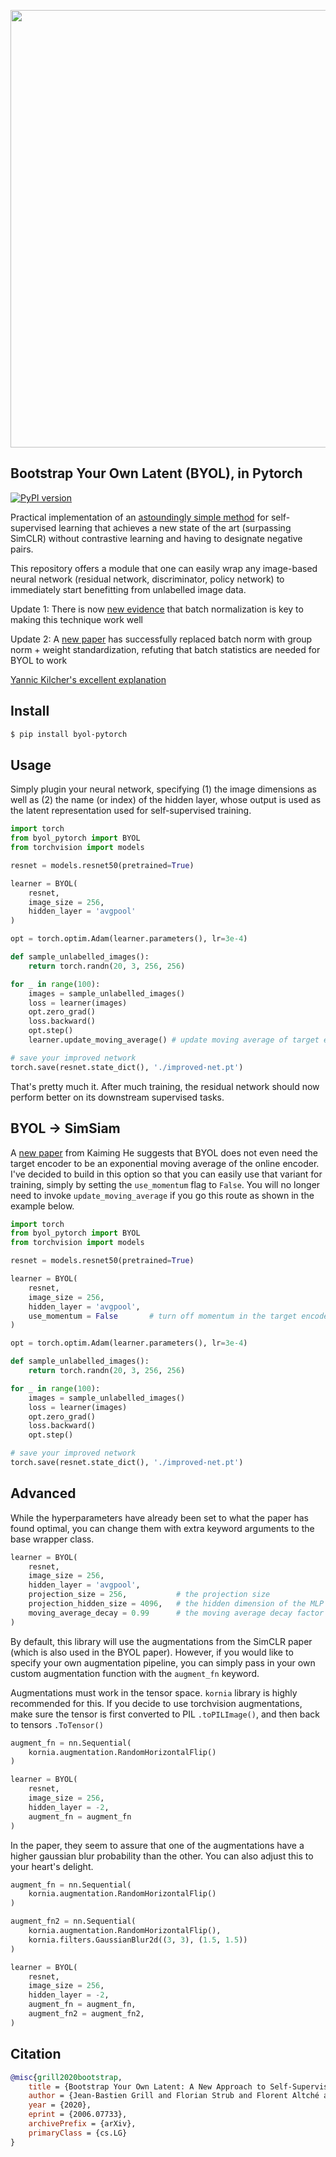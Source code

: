 <img src="./diagram.png" width="700px"></img>

## Bootstrap Your Own Latent (BYOL), in Pytorch

[![PyPI version](https://badge.fury.io/py/byol-pytorch.svg)](https://badge.fury.io/py/byol-pytorch)

Practical implementation of an <a href="https://arxiv.org/abs/2006.07733">astoundingly simple method</a> for self-supervised learning that achieves a new state of the art (surpassing SimCLR) without contrastive learning and having to designate negative pairs.

This repository offers a module that one can easily wrap any image-based neural network (residual network, discriminator, policy network) to immediately start benefitting from unlabelled image data.

Update 1: There is now <a href="https://untitled-ai.github.io/understanding-self-supervised-contrastive-learning.html">new evidence</a> that batch normalization is key to making this technique work well

Update 2: A <a href="https://arxiv.org/abs/2010.10241">new paper</a> has successfully replaced batch norm with group norm + weight standardization, refuting that batch statistics are needed for BYOL to work

<a href="https://www.youtube.com/watch?v=YPfUiOMYOEE">Yannic Kilcher's excellent explanation</a>

## Install

```bash
$ pip install byol-pytorch
```

## Usage

Simply plugin your neural network, specifying (1) the image dimensions as well as (2) the name (or index) of the hidden layer, whose output is used as the latent representation used for self-supervised training.

```python
import torch
from byol_pytorch import BYOL
from torchvision import models

resnet = models.resnet50(pretrained=True)

learner = BYOL(
    resnet,
    image_size = 256,
    hidden_layer = 'avgpool'
)

opt = torch.optim.Adam(learner.parameters(), lr=3e-4)

def sample_unlabelled_images():
    return torch.randn(20, 3, 256, 256)

for _ in range(100):
    images = sample_unlabelled_images()
    loss = learner(images)
    opt.zero_grad()
    loss.backward()
    opt.step()
    learner.update_moving_average() # update moving average of target encoder

# save your improved network
torch.save(resnet.state_dict(), './improved-net.pt')
```

That's pretty much it. After much training, the residual network should now perform better on its downstream supervised tasks.

## BYOL → SimSiam

A <a href="https://arxiv.org/abs/2011.10566">new paper</a> from Kaiming He suggests that BYOL does not even need the target encoder to be an exponential moving average of the online encoder. I've decided to build in this option so that you can easily use that variant for training, simply by setting the `use_momentum` flag to `False`. You will no longer need to invoke `update_moving_average` if you go this route as shown in the example below.

```python
import torch
from byol_pytorch import BYOL
from torchvision import models

resnet = models.resnet50(pretrained=True)

learner = BYOL(
    resnet,
    image_size = 256,
    hidden_layer = 'avgpool',
    use_momentum = False       # turn off momentum in the target encoder
)

opt = torch.optim.Adam(learner.parameters(), lr=3e-4)

def sample_unlabelled_images():
    return torch.randn(20, 3, 256, 256)

for _ in range(100):
    images = sample_unlabelled_images()
    loss = learner(images)
    opt.zero_grad()
    loss.backward()
    opt.step()

# save your improved network
torch.save(resnet.state_dict(), './improved-net.pt')
```

## Advanced

While the hyperparameters have already been set to what the paper has found optimal, you can change them with extra keyword arguments to the base wrapper class.

```python
learner = BYOL(
    resnet,
    image_size = 256,
    hidden_layer = 'avgpool',
    projection_size = 256,           # the projection size
    projection_hidden_size = 4096,   # the hidden dimension of the MLP for both the projection and prediction
    moving_average_decay = 0.99      # the moving average decay factor for the target encoder, already set at what paper recommends
)
```

By default, this library will use the augmentations from the SimCLR paper (which is also used in the BYOL paper). However, if you would like to specify your own augmentation pipeline, you can simply pass in your own custom augmentation function with the `augment_fn` keyword.

Augmentations must work in the tensor space. `kornia` library is highly recommended for this. If you decide to use torchvision augmentations, make sure the tensor is first converted to PIL `.toPILImage()`, and then back to tensors `.ToTensor()`

```python
augment_fn = nn.Sequential(
    kornia.augmentation.RandomHorizontalFlip()
)

learner = BYOL(
    resnet,
    image_size = 256,
    hidden_layer = -2,
    augment_fn = augment_fn
)
```

In the paper, they seem to assure that one of the augmentations have a higher gaussian blur probability than the other. You can also adjust this to your heart's delight.

```python
augment_fn = nn.Sequential(
    kornia.augmentation.RandomHorizontalFlip()
)

augment_fn2 = nn.Sequential(
    kornia.augmentation.RandomHorizontalFlip(),
    kornia.filters.GaussianBlur2d((3, 3), (1.5, 1.5))
)

learner = BYOL(
    resnet,
    image_size = 256,
    hidden_layer = -2,
    augment_fn = augment_fn,
    augment_fn2 = augment_fn2,
)
```

## Citation

```bibtex
@misc{grill2020bootstrap,
    title = {Bootstrap Your Own Latent: A New Approach to Self-Supervised Learning},
    author = {Jean-Bastien Grill and Florian Strub and Florent Altché and Corentin Tallec and Pierre H. Richemond and Elena Buchatskaya and Carl Doersch and Bernardo Avila Pires and Zhaohan Daniel Guo and Mohammad Gheshlaghi Azar and Bilal Piot and Koray Kavukcuoglu and Rémi Munos and Michal Valko},
    year = {2020},
    eprint = {2006.07733},
    archivePrefix = {arXiv},
    primaryClass = {cs.LG}
}
```
